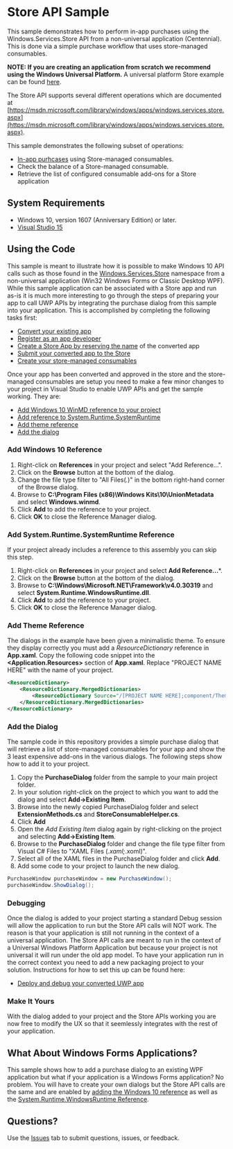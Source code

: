 # Store API Sample
This sample demonstrates how to perform in-app purchases using the Windows.Services.Store API from a non-universal application (Centennial). This is done via a simple purchase workflow that uses store-managed consumables.

**NOTE: If you are creating an application from scratch we recommend using the Windows Universal Platform.** A universal platform Store example can be found [here](https://github.com/Microsoft/Windows-universal-samples/tree/master/Samples/Store).

The Store API supports several different operations which are documented at [https://msdn.microsoft.com/library/windows/apps/windows.services.store.aspx](https://msdn.microsoft.com/library/windows/apps/windows.services.store.aspx).

This sample demonstrates the following subset of operations:

  * [In-app purhcases](https://msdn.microsoft.com/en-us/windows/uwp/monetize/in-app-purchases-and-trials) using Store-managed consumables.
  * Check the balance of a Store-managed consumable. 
  * Retrieve the list of configured consumable add-ons for a Store application

## System Requirements

  * Windows 10, version 1607 (Anniversary Edition) or later.
  * [Visual Studio 15](https://www.visualstudio.com/visual-studio-pre-release-downloads/)

## Using the Code
This sample is meant to illustrate how it is possible to make Windows 10 API calls such as those found in the [Windows.Services.Store](https://msdn.microsoft.com/library/windows/apps/windows.services.store.aspx) namespace from a non-universal application (Win32 Windows Forms or Classic Desktop WPF). While this sample application can be associated with a Store app and run as-is it is much more interesting to go through the steps of preparing your app to call UWP APIs by integrating the purchase dialog from this sample into your application. This is accomplished by completing the following tasks first:

  * [Convert your existing app](https://msdn.microsoft.com/windows/uwp/porting/desktop-to-uwp-root)
  * [Register as an app developer](https://developer.microsoft.com/store/register)
  * [Create a Store App by reserving the name](https://msdn.microsoft.com/en-us/windows/uwp/publish/create-your-app-by-reserving-a-name) of the converted app
  * [Submit your converted app to the Store](https://msdn.microsoft.com/windows/uwp/publish/app-submissions)
  * [Create your store-managed consumables](https://msdn.microsoft.com/windows/uwp/publish/add-on-submissions)

Once your app has been converted and approved in the store and the store-managed consumables are setup you need to make a few minor changes to your project in Visual Studio to enable UWP APIs and get the sample working. They are:

  * [Add Windows 10 WinMD reference to your project](#add-windows-10-reference)
  * [Add reference to System.Runtime.SystemRuntime](#add-system.runtime.systemruntime-reference)
  * [Add theme reference](#add-theme-reference)
  * [Add the dialog](#add-the-dialog)

### Add Windows 10 Reference
 
  1. Right-click on **References** in your project and select "Add Reference...".
  2. Click on the **Browse** button at the bottom of the dialog.
  3. Change the file type filter to "All Files(*.*)" in the bottom right-hand corner of the Browse dialog.
  4. Browse to **C:\Program Files (x86)\Windows Kits\10\UnionMetadata** and select **Windows.winmd**.
  5. Click **Add** to add the reference to your project.
  6. Click **OK** to close the Reference Manager dialog.

### Add System.Runtime.SystemRuntime Reference
If your project already includes a reference to this assembly you can skip this step.

  1. Right-click on **References** in your project and select **Add Reference...***.
  2. Click on the **Browse** button at the bottom of the dialog.
  3. Browse to **C:\Windows\Microsoft.NET\Framework\v4.0.30319** and select **System.Runtime.WindowsRuntime.dll**.
  4. Click **Add** to add the reference to your project.
  5. Click **OK** to close the Reference Manager dialog.

### Add Theme Reference
The dialogs in the example have been given a minimalistic theme. To ensure they display correctly you must add a *ResourceDictionary* reference in **App.xaml**. Copy the following code snippet into the **<Application.Resources>** section of **App.xaml**. Replace "PROJECT NAME HERE" with the name of your project.

```xml
<ResourceDictionary>
	<ResourceDictionary.MergedDictionaries>
	    <ResourceDictionary Source="/[PROJECT NAME HERE];component/Theme.xaml"/>
	</ResourceDictionary.MergedDictionaries>
</ResourceDictionary>
``` 

### Add the Dialog
The sample code in this repository provides a simple purchase dialog that will retrieve a list of store-managed consumables for your app and show the 3 least expensive add-ons in the various dialogs. The following steps show how to add it to your project.

  1. Copy the **PurchaseDialog** folder from the sample to your main project folder.
  2. In your solution right-click on the project to which you want to add the dialog and select **Add->Existing Item**.
  3. Browse into the newly copied PurchaseDialog folder and select **ExtensionMethods.cs** and **StoreConsumableHelper.cs**.
  4. Click **Add**
  5. Open the *Add Existing Item* dialog again by right-clicking on the project and selecting **Add->Existing Item**.
  6. Browse to the **PurchaseDialog** folder and change the file type filter from Visual C# Files to "XAML Files (*.xaml;*.xoml)".
  7. Select all of the XAML files in the PurchaseDialog folder and click **Add**.
  8. Add some code to your project to launch the new dialog.

```cs
PurchaseWindow purchaseWindow = new PurchaseWindow();
purchaseWindow.ShowDialog();
```

### Debugging
Once the dialog is added to your project starting a standard Debug session will allow the application to run but the Store API calls will NOT work. The reason is that your application is still not running in the context of a universal application. The Store API calls are meant to run in the context of a Universal Windows Platform Application but because your project is not universal it will run under the old app model. To have your application run in the correct context you need to add a new packaging project to your solution. Instructions for how to set this up can be found here:

  * [Deploy and debug your converted UWP app](https://msdn.microsoft.com/windows/uwp/porting/desktop-to-uwp-deploy-and-debug)

### Make It Yours
With the dialog added to your project and the Store APIs working you are now free to modify the UX so that it seemlessly integrates with the rest of your application.

## What About Windows Forms Applications?
This sample shows how to add a purchase dialog to an existing WPF application but what if your application is a Windows Forms application? No problem. You will have to create your own dialogs but the Store API calls are the same and are enabled by [adding the Windows 10 reference](#add-windows-10-reference) as well as the [System.Runtime.WindowsRuntime Reference](#add-system.runtime.systemruntime-reference).

## Questions?
Use the [Issues](https://github.com/Microsoft/DesktopBridgeToUWP-Samples/issues) tab to submit questions, issues, or feedback.